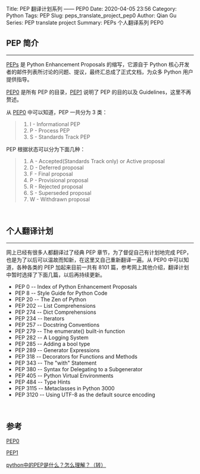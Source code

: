 Title: PEP 翻译计划系列 —— PEP0
Date: 2020-04-05 23:56
Category: Python
Tags: PEP
Slug: peps_translate_project_pep0 
Author: Qian Gu
Series: PEP translate project
Summary: PEPs 个人翻译系列 PEP0

## PEP 简介
* * *

[PEPs][PEP0] 是 Python Enhancement Proposals 的缩写，它源自于 Python 核心开发者的邮件列表所讨论的问题、提议，最终汇总成了正式文档，为众多 Python 用户提供指导。

[PEP0][PEP0] 是所有 PEP 的目录，[PEP1][PEP1] 说明了 PEP 的目的以及 Guidelines，这里不再赘述。

从 [PEP0][PEP0] 中可以知道，PEP 一共分为 3 类：

> 1. I - Informational PEP
> 2. P - Process PEP
> 3. S - Standards Track PEP

PEP 根据状态可以分为下面几种：

> 1. A - Accepted(Standards Track only) or Active proposal
> 2. D - Deferred proposal
> 3. F - Final proposal
> 4. P - Provisional proposal
> 5. R - Rejected proposal
> 6. S - Superseded proposal
> 7. W - Withdrawn proposal

[PEP0]: https://www.python.org/dev/peps/
[PEP1]: https://www.python.org/dev/peps/pep-0001/

<br>

## 个人翻译计划
* * *

网上已经有很多人都翻译过了经典 PEP 章节，为了督促自己有计划地完成 PEP，也是为了以后可以温故而知新，在这里又自己重新翻译一遍。从 PEP0 中可以知道，各种各类的 PEP 加起来目前一共有 8101 篇，参考网上其他介绍，翻译计划中暂时选择了下面几篇，以后再持续更新。

+ PEP 0 -- Index of Python Enhancement Proposals
+ PEP 8 -- Style Guide for Python Code
+ PEP 20 -- The Zen of Python
+ PEP 202 -- List Comprehensions
+ PEP 274 -- Dict Comprehensions
+ PEP 234 -- Iterators
+ PEP 257 -- Docstring Conventions
+ PEP 279 -- The enumerate() built-in function
+ PEP 282 -- A Logging System
+ PEP 285 -- Adding a bool type
+ PEP 289 -- Generator Expressions
+ PEP 318 -- Decorators for Functions and Methods
+ PEP 343 -- The "with" Statement
+ PEP 380 -- Syntax for Delegating to a Subgenerator
+ PEP 405 -- Python Virtual Environments
+ PEP 484 -- Type Hints
+ PEP 3115 -- Metaclasses in Python 3000
+ PEP 3120 -- Using UTF-8 as the default source encoding

<br>

## 参考

[PEP0][PEP0]

[PEP1][PEP1]

[python中的PEP是什么？怎么理解？（转）](https://www.cnblogs.com/abella/p/10056875.html)
